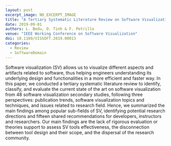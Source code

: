 ```yaml
---
layout: post
excerpt_image: NO_EXCERPT_IMAGE
title: "A Tertiary Systematic Literature Review on Software Visualization"
date: 2019-09-01
authors: L. Bedu, O. Tinh & F. Petrillo
venue: "IEEE Working Conference on Software Visualization"
doi: 10.1109/VISSOFT.2019.00013
categories:
  - Review
  - SoftwareDomain
---
```

Software visualization (SV) allows us to visualize different aspects and artifacts related to software, thus helping engineers understanding its underlying design and functionalities in a more efficient and faster way. In this paper, we conducted a tertiary systematic literature review to identify, classify, and evaluate the current state of the art on software visualization from 48 software visualization secondary studies, following three perspectives: publication trends, software visualization topics and techniques, and issues related to research field. Hence, we summarized the main findings among popular sub-fields of SV, identifying potential research directions and fifteen shared recommendations for developers, instructors and researchers. Our main findings are the lack of rigorous evaluation or theories support to assess SV tools effectiveness, the disconnection between tool design and their scope, and the dispersal of the research community.

